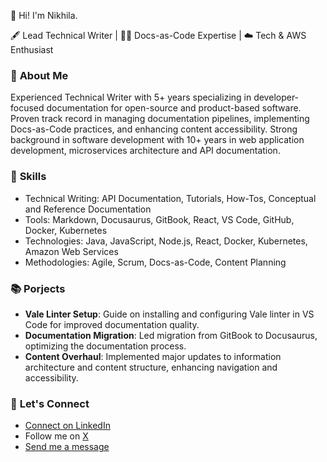 
👋 Hi! I'm Nikhila.

🖋️ Lead Technical Writer | 📄💼 Docs-as-Code Expertise | ☁️ Tech & AWS Enthusiast

### 📃 **About Me**

Experienced Technical Writer with 5+ years specializing in developer-focused documentation for open-source and product-based software. Proven track record in managing documentation pipelines, implementing Docs-as-Code practices, and enhancing content accessibility. Strong background in software development with 10+ years in web application development, microservices architecture and API documentation.

### 🌟 **Skills**

- Technical Writing: API Documentation, Tutorials, How-Tos, Conceptual and Reference Documentation
- Tools: Markdown, Docusaurus, GitBook, React, VS Code, GitHub, Docker, Kubernetes
- Technologies: Java, JavaScript, Node.js, React, Docker, Kubernetes, Amazon Web Services
- Methodologies: Agile, Scrum, Docs-as-Code, Content Planning

### 📚 **Porjects**

- **Vale Linter Setup**: Guide on installing and configuring Vale linter in VS Code for improved documentation quality.
- **Documentation Migration**: Led migration from GitBook to Docusaurus, optimizing the documentation process.
- **Content Overhaul**: Implemented major updates to information architecture and content structure, enhancing navigation and accessibility.

### 💬 **Let's Connect**

- [Connect on LinkedIn](https://www.linkedin.com/in/nikhila-jain)
- Follow me on [X](https://twitter.com/jain_nikhila)
- [Send me a message](https://www.nikhilajain.com/contact)
